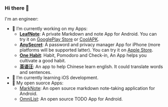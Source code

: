 ﻿### Hi there 👋

I'm an engineer:

- 🔭 I’m currently working on my Apps: 
    - **[LeafNote](https://play.google.com/store/apps/details?id=me.shouheng.leafnote)**: A private Markdown and note App for Android. You can try it on [GooglePlay Store](https://play.google.com/store/apps/details?id=me.shouheng.leafnote) or [CoolAPK](http://www.coolapk.com/apk/280001).
    - **[AnySecret](https://apps.apple.com/cn/app/any-secret/id6448714682)**: A password and privacy manager App for iPhone (more platforms will be supported latter). You can try it on [Apple Store](https://apps.apple.com/cn/app/any-secret/id6448714682).
    - **[One Habit](https://play.google.com/store/apps/details?id=me.shouheng.whatsnext)**: Habit, Pomodoro and Check-in, An App helps you cultivate a good habit.
    - **[英语汪](https://play.google.com/store/apps/details?id=me.shouheng.language)**: An app to help Chinese learn english. It could translate words and sentences.
- 🌱 I’m currently learning iOS development.
- 📱 My open suorce Apps:
    - [MarkNote](https://github.com/Shouheng88/MarkNote): An open source markdown note-taking application for Android.
    - [OmniList](https://github.com/Shouheng88/OmniList): An open source TODO App for Android.
